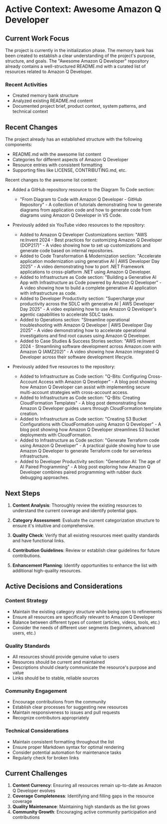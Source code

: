 # Active Context: Awesome Amazon Q Developer

## Current Work Focus

The project is currently in the initialization phase. The memory bank has been created to establish a clear understanding of the project's purpose, structure, and goals. The "Awesome Amazon Q Developer" repository already contains a well-structured README.md with a curated list of resources related to Amazon Q Developer.

### Recent Activities
- Created memory bank structure
- Analyzed existing README.md content
- Documented project brief, product context, system patterns, and technical context

## Recent Changes

The project already has an established structure with the following components:
- README.md with the awesome list content
- Categories for different aspects of Amazon Q Developer
- Resource entries with consistent formatting
- Supporting files like LICENSE, CONTRIBUTING.md, etc.

Recent changes to the awesome list content:
- Added a GitHub repository resource to the Diagram To Code section:
  - "From Diagram to Code with Amazon Q Developer - GitHub Repository" - A collection of tutorials demonstrating how to generate diagrams from application code and how to generate code from diagrams using Amazon Q Developer in VS Code.

- Previously added six YouTube video resources to the repository:
  - Added to Amazon Q Developer Customizations section: "AWS re:Invent 2024 - Best practices for customizing Amazon Q Developer (DOP217)" - A video showing how to set up customizations and generate code based on internal repositories.
  - Added to Code Transformation & Modernization section: "Accelerate application modernization using generative AI | AWS Developer Day 2025" - A video demonstrating how to port .NET Framework applications to cross-platform .NET using Amazon Q Developer.
  - Added to Infrastructure as Code section: "Building a Generative AI App with Infrastructure as Code powered by Amazon Q Developer" - A video showing how to build a complete generative AI application with infrastructure as code.
  - Added to Developer Productivity section: "Supercharge your productivity across the SDLC with generative AI | AWS Developer Day 2025" - A video explaining how to use Amazon Q Developer's agentic capabilities to accelerate SDLC tasks.
  - Added to Operations section: "Streamline operational troubleshooting with Amazon Q Developer | AWS Developer Day 2025" - A video demonstrating how to accelerate operational investigations and find root causes using Amazon Q Developer.
  - Added to Case Studies & Success Stories section: "AWS re:Invent 2024 - Streamlining software development across Amazon.com with Amazon Q (AMZ202)" - A video showing how Amazon integrated Q Developer across their software development lifecycle.

- Previously added five resources to the repository:
  - Added to Infrastructure as Code section: "Q-Bits: Configuring Cross-Account Access with Amazon Q Developer" - A blog post showing how Amazon Q Developer can assist with implementing secure multi-account strategies with cross-account access.
  - Added to Infrastructure as Code section: "Q-Bits: Creating CloudFormation Templates" - A blog post demonstrating how Amazon Q Developer guides users through CloudFormation template creation.
  - Added to Infrastructure as Code section: "Creating S3 Bucket Configurations with CloudFormation using Amazon Q Developer" - A blog post showing how Amazon Q Developer streamlines S3 bucket deployments with CloudFormation.
  - Added to Infrastructure as Code section: "Generate Terraform code using Amazon Q Developer" - A practical guide showing how to use Amazon Q Developer to generate Terraform code for serverless infrastructure.
  - Added to Developer Productivity section: "Generation AI: The age of AI Paired Programming" - A blog post exploring how Amazon Q Developer combines paired programming with rubber duck debugging approaches.

## Next Steps

1. **Content Analysis**: Thoroughly review the existing resources to understand the current coverage and identify potential gaps.

2. **Category Assessment**: Evaluate the current categorization structure to ensure it's intuitive and comprehensive.

3. **Quality Check**: Verify that all existing resources meet quality standards and have functional links.

4. **Contribution Guidelines**: Review or establish clear guidelines for future contributions.

5. **Enhancement Planning**: Identify opportunities to enhance the list with additional high-quality resources.

## Active Decisions and Considerations

### Content Strategy
- Maintain the existing category structure while being open to refinements
- Ensure all resources are specifically relevant to Amazon Q Developer
- Balance between different types of content (articles, videos, tools, etc.)
- Consider the needs of different user segments (beginners, advanced users, etc.)

### Quality Standards
- All resources should provide genuine value to users
- Resources should be current and maintained
- Descriptions should clearly communicate the resource's purpose and value
- Links should be to stable, reliable sources

### Community Engagement
- Encourage contributions from the community
- Establish clear processes for suggesting new resources
- Maintain responsiveness to issues and pull requests
- Recognize contributors appropriately

### Technical Considerations
- Maintain consistent formatting throughout the list
- Ensure proper Markdown syntax for optimal rendering
- Consider potential automation for maintenance tasks
- Regularly check for broken links

## Current Challenges

1. **Content Currency**: Ensuring all resources remain up-to-date as Amazon Q Developer evolves
2. **Coverage Completeness**: Identifying and filling gaps in the resource coverage
3. **Quality Maintenance**: Maintaining high standards as the list grows
4. **Community Growth**: Encouraging active community participation and contributions

